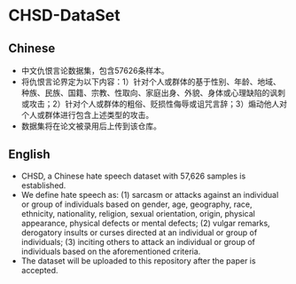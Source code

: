 # CHSD-DataSet
## Chinese
* 中文仇恨言论数据集，包含57626条样本。
* 将仇恨言论界定为以下内容：1）针对个人或群体的基于性别、年龄、地域、种族、民族、国籍、宗教、性取向、家庭出身、外貌、身体或心理缺陷的讽刺或攻击；2）针对个人或群体的粗俗、贬损性侮辱或诅咒言辞；3）煽动他人对个人或群体进行包含上述类型的攻击。
* 数据集将在论文被录用后上传到该仓库。

## English
* CHSD, a Chinese hate speech dataset with 57,626 samples is established.
* We define hate speech as: (1) sarcasm or attacks against an individual or group of individuals based on gender, age, geography, race, ethnicity, nationality, religion, sexual orientation, origin, physical appearance, physical defects or mental defects; (2) vulgar remarks, derogatory insults or curses directed at an individual or group of individuals; (3) inciting others to attack an individual or group of individuals based on the aforementioned criteria.
* The dataset will be uploaded to this repository after the paper is accepted.
